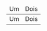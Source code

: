 <link rel="stylesheet" href="markdown.css"></link>
<table style="border-color: transparent">
  <thead>
    <tr>
      <td>Um</td>
      <td>Dois</td>
    </tr>
  </thead>
  <tbody>
    <tr>
      <td>Um</td>
      <td>Dois</td>
    </tr>
  </tbody>
</table>

